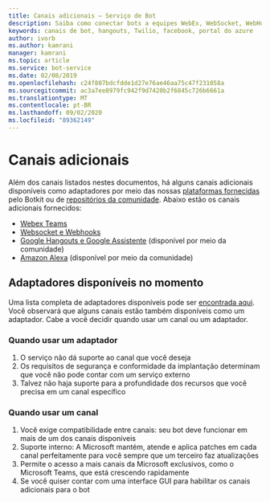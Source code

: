 ```yaml
---
title: Canais adicionais – Serviço de Bot
description: Saiba como conectar bots a equipes WebEx, WebSocket, WebHooks, Google hangouts, assistente do Google e Amazon Alexa. Compare o uso de adaptadores e canais.
keywords: canais de bot, hangouts, Twilio, facebook, portal do azure
author: ivorb
ms.author: kamrani
manager: kamrani
ms.topic: article
ms.service: bot-service
ms.date: 02/08/2019
ms.openlocfilehash: c24f807bdcfdde1d27e76ae46aa75c47f231058a
ms.sourcegitcommit: ac3a7ee8979fc942f9d7420b2f6845c726b6661a
ms.translationtype: MT
ms.contentlocale: pt-BR
ms.lasthandoff: 09/02/2020
ms.locfileid: "89362149"
---
```

# <a name="additional-channels"></a>Canais adicionais

Além dos canais listados nestes documentos, há alguns canais adicionais disponíveis como adaptadores por meio das nossas [plataformas fornecidas](https://botkit.ai/docs/v4/platforms/) pelo Botkit ou de [repositórios da comunidade](https://github.com/BotBuilderCommunity/). Abaixo estão os canais adicionais fornecidos:

- [Webex Teams](https://botkit.ai/docs/v4/platforms/webex.html)
- [Websocket e Webhooks](https://botkit.ai/docs/v4/platforms/web.html)
- [Google Hangouts e Google Assistente](https://github.com/BotBuilderCommunity/) (disponível por meio da comunidade)
- [Amazon Alexa](https://github.com/BotBuilderCommunity/) (disponível por meio da comunidade)

## <a name="currently-available-adapters"></a>Adaptadores disponíveis no momento

Uma lista completa de adaptadores disponíveis pode ser [encontrada aqui](https://botkit.ai/docs/v4/platforms/). Você observará que alguns canais estão também disponíveis como um adaptador. Cabe a você decidir quando usar um canal ou um adaptador.

### <a name="when-to-use-an-adapter"></a>Quando usar um adaptador

1. O serviço não dá suporte ao canal que você deseja
2. Os requisitos de segurança e conformidade da implantação determinam que você não pode contar com um serviço externo
3. Talvez não haja suporte para a profundidade dos recursos que você precisa em um canal específico

### <a name="when-to-use-a-channel"></a>Quando usar um canal

1. Você exige compatibilidade entre canais: seu bot deve funcionar em mais de um dos canais disponíveis
2. Suporte interno: A Microsoft mantém, atende e aplica patches em cada canal perfeitamente para você sempre que um terceiro faz atualizações
3. Permite o acesso a mais canais da Microsoft exclusivos, como o Microsoft Teams, que está crescendo rapidamente
4. Se você quiser contar com uma interface GUI para habilitar os canais adicionais para o bot
